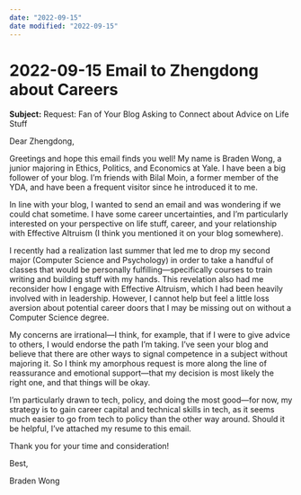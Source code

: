 ```yaml
---
date: "2022-09-15"
date modified: "2022-09-15"
---
```


# 2022-09-15 Email to Zhengdong about Careers
**Subject:** Request: Fan of Your Blog Asking to Connect about Advice on Life Stuff

Dear Zhengdong,

Greetings and hope this email finds you well! My name is Braden Wong, a junior majoring in Ethics, Politics, and Economics at Yale. I have been a big follower of your blog. I’m friends with Bilal Moin, a former member of the YDA, and have been a frequent visitor since he introduced it to me.

In line with your blog, I wanted to send an email and was wondering if we could chat sometime. I have some career uncertainties, and I’m particularly interested on your perspective on life stuff, career, and your relationship with Effective Altruism (I think you mentioned it on your blog somewhere).

I recently had a realization last summer that led me to drop my second major (Computer Science and Psychology) in order to take a handful of classes that would be personally fulfilling—specifically courses to train writing and building stuff with my hands. This revelation also had me reconsider how I engage with Effective Altruism, which I had been heavily involved with in leadership. However, I cannot help but feel a little loss aversion about potential career doors that I may be missing out on without a Computer Science degree.

My concerns are irrational—I think, for example, that if I were to give advice to others, I would endorse the path I’m taking. I’ve seen your blog and believe that there are other ways to signal competence in a subject without majoring it. So I think my amorphous request is more along the line of reassurance and emotional support—that my decision is most likely the right one, and that things will be okay.

I’m particularly drawn to tech, policy, and doing the most good—for now, my strategy is to gain career capital and technical skills in tech, as it seems much easier to go from tech to policy than the other way around. Should it be helpful, I’ve attached my resume to this email.

Thank you for your time and consideration!

Best,

Braden Wong
